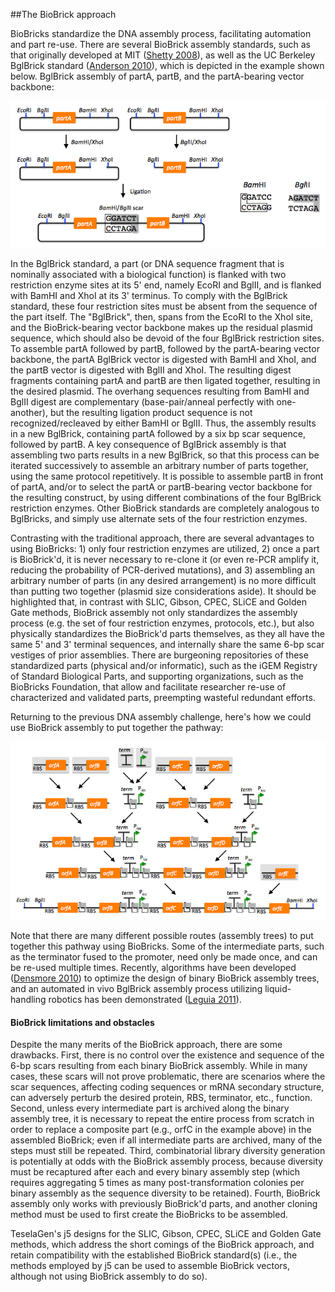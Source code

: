 ##The BioBrick approach

BioBricks standardize the DNA assembly process, facilitating automation and part re-use. There are several BioBrick assembly standards, such as that originally developed at MIT ([Shetty 2008](http://www.ncbi.nlm.nih.gov/pmc/articles/PMC2373286/?tool=pubmed)), as well as the UC Berkeley BglBrick standard ([Anderson 2010](http://www.ncbi.nlm.nih.gov/pmc/articles/PMC2822740/?tool=pubmed)), which is depicted in the example shown below.
BglBrick assembly of partA, partB, and the partA-bearing vector backbone:

![BioBrick approach 1](../../images/pastedImage1.png)

In the BglBrick standard, a part (or DNA sequence fragment that is nominally associated with a biological function) is flanked with two restriction enzyme sites at its 5' end, namely EcoRI and BglII, and is flanked with BamHI and XhoI at its 3' terminus. To comply with the BglBrick standard, these four restriction sites must be absent from the sequence of the part itself. The "BglBrick", then, spans from the EcoRI to the XhoI site, and the BioBrick-bearing vector backbone makes up the residual plasmid sequence, which should also be devoid of the four BglBrick restriction sites. To assemble partA followed by partB, followed by the partA-bearing vector backbone, the partA BglBrick vector is digested with BamHI and XhoI, and the partB vector is digested with BglII and XhoI. The resulting digest fragments containing partA and partB are then ligated together, resulting in the desired plasmid. The overhang sequences resulting from BamHI and BglII digest are complementary (base-pair/anneal perfectly with one-another), but the resulting ligation product sequence is not recognized/recleaved by either BamHI or BglII. Thus, the assembly results in a new BglBrick, containing partA followed by a six bp scar sequence, followed by partB. A key consequence of BglBrick assembly is that assembling two parts results in a new BglBrick, so that this process can be iterated successively to assemble an arbitrary number of parts together, using the same protocol repetitively. It is possible to assemble partB in front of partA, and/or to select the partA or partB-bearing vector backbone for the resulting construct, by using different combinations of the four BglBrick restriction enzymes. Other BioBrick standards are completely analogous to BglBricks, and simply use alternate sets of the four restriction enzymes.

Contrasting with the traditional approach, there are several advantages to using BioBricks: 1) only four restriction enzymes are utilized, 2) once a part is BioBrick'd, it is never necessary to re-clone it (or even re-PCR amplify it, reducing the probability of PCR-derived mutations), and 3) assembling an arbitrary number of parts (in any desired arrangement) is no more difficult than putting two together (plasmid size considerations aside). It should be highlighted that, in contrast with SLIC, Gibson, CPEC, SLiCE and Golden Gate methods, BioBrick assembly not only standardizes the assembly process (e.g. the set of four restriction enzymes, protocols, etc.), but also physically standardizes the BioBrick'd parts themselves, as they all have the same 5' and 3' terminal sequences, and internally share the same 6-bp scar vestiges of prior assemblies. There are burgeoning repositories of these standardized parts (physical and/or informatic), such as the iGEM Registry of Standard Biological Parts, and supporting organizations, such as the BioBricks Foundation, that allow and facilitate researcher re-use of characterized and validated parts, preempting wasteful redundant efforts.

Returning to the previous DNA assembly challenge, here's how we could use BioBrick assembly to put together the pathway:

![BioBrick approach 2](../../images/pastedImage2.png)

Note that there are many different possible routes (assembly trees) to put together this pathway using BioBricks. Some of the intermediate parts, such as the terminator fused to the promoter, need only be made once, and can be re-used multiple times. Recently, algorithms have been developed ([Densmore 2010](http://nar.oxfordjournals.org/content/38/8/2607.full.pdf+html)) to optimize the design of binary BioBrick assembly trees, and an automated in vivo BglBrick assembly process utilizing liquid-handling robotics has been demonstrated ([Leguia 2011](http://www.ncbi.nlm.nih.gov/pubmed/21601686)).

#### BioBrick limitations and obstacles

Despite the many merits of the BioBrick approach, there are some drawbacks. First, there is no control over the existence and sequence of the 6-bp scars resulting from each binary BioBrick assembly. While in many cases, these scars will not prove problematic, there are scenarios where the scar sequences, affecting coding sequences or mRNA secondary structure, can adversely perturb the desired protein, RBS, terminator, etc., function. Second, unless every intermediate part is archived along the binary assembly tree, it is necessary to repeat the entire process from scratch in order to replace a composite part (e.g., orfC in the example above) in the assembled BioBrick; even if all intermediate parts are archived, many of the steps must still be repeated. Third, combinatorial library diversity generation is potentially at odds with the BioBrick assembly process, because diversity must be recaptured after each and every binary assembly step (which requires aggregating 5 times as many post-transformation colonies per binary assembly as the sequence diversity to be retained). Fourth, BioBrick assembly only works with previously BioBrick'd parts, and another cloning method must be used to first create the BioBricks to be assembled.

TeselaGen's j5 designs for the SLIC, Gibson, CPEC, SLiCE and Golden Gate methods, which address the short comings of the BioBrick approach, and retain compatibility with the established BioBrick standard(s) (i.e., the methods employed by j5 can be used to assemble BioBrick vectors, although not using BioBrick assembly to do so).